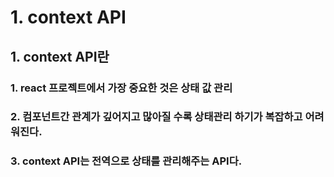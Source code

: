 # 1. context API
## 1. context API란
### 1. react 프로젝트에서 가장 중요한 것은 상태 값 관리
### 2. 컴포넌트간 관계가 깊어지고 많아질 수록 상태관리 하기가 복잡하고 어려워진다.
### 3. context API는 전역으로 상태를 관리해주는 API다.
